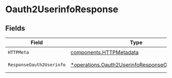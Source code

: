 # Oauth2UserinfoResponse


## Fields

| Field                                                                                                               | Type                                                                                                                | Required                                                                                                            | Description                                                                                                         |
| ------------------------------------------------------------------------------------------------------------------- | ------------------------------------------------------------------------------------------------------------------- | ------------------------------------------------------------------------------------------------------------------- | ------------------------------------------------------------------------------------------------------------------- |
| `HTTPMeta`                                                                                                          | [components.HTTPMetadata](../../models/components/httpmetadata.md)                                                  | :heavy_check_mark:                                                                                                  | N/A                                                                                                                 |
| `ResponseOauth2Userinfo`                                                                                            | [*operations.Oauth2UserinfoResponseOauth2Userinfo](../../models/operations/oauth2userinforesponseoauth2userinfo.md) | :heavy_minus_sign:                                                                                                  | Successful Response                                                                                                 |